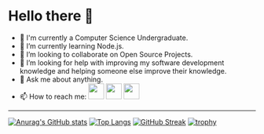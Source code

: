 # Hello there 👋

- 🔭 I'm currently a Computer Science Undergraduate.
- 🌱 I’m currently learning Node.js.
- 👯 I’m looking to collaborate on Open Source Projects.
- 🤔 I’m looking for help with improving my software development knowledge and helping someone else improve their knowledge.
- 💬 Ask me about anything.
- 📫 How to reach me: <a href="https://www.linkedin.com/in/navodzoysa/" target="_blank"><img height="32" width="32" src="https://cdn.jsdelivr.net/npm/simple-icons@v5/icons/linkedin.svg" /></a> <a href="mailto:navod.contact@gmail.com" target="_blank"><img height="32" width="32" src="https://cdn.jsdelivr.net/npm/simple-icons@v5/icons/gmail.svg" /></a> <a href="https://twitter.com/navodzoysa" target="_blank"><img height="32" width="32" src="https://cdn.jsdelivr.net/npm/simple-icons@v5/icons/twitter.svg" /></a>

---
[![Anurag's GitHub stats](https://github-readme-stats.vercel.app/api?username=navodzoysa&count_private=true&show_icons=true&theme=synthwave)](https://github.com/anuraghazra/github-readme-stats)
[![Top Langs](https://github-readme-stats.vercel.app/api/top-langs/?username=navodzoysa&langs_count=10&layout=compact)](https://github.com/anuraghazra/github-readme-stats)
[![GitHub Streak](https://github-readme-streak-stats.herokuapp.com/?user=navodzoysa&theme=synthwave)](https://git.io/streak-stats)
[![trophy](https://github-profile-trophy.vercel.app/?username=navodzoysa&row=2&column=3&theme=juicyfresh)](https://github.com/ryo-ma/github-profile-trophy)
